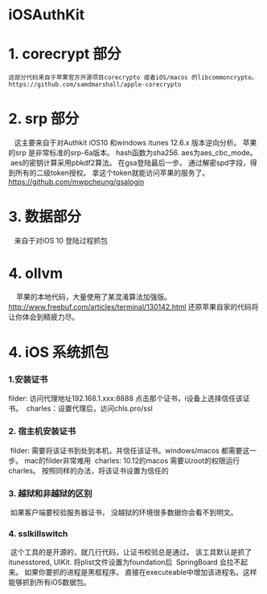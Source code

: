 # iOSAuthKit

# 1. corecrypt 部分
    这部分代码来自于苹果官方开源项目corecrypto 或者iOS/macos 的libcommoncrypto。 
    https://github.com/samdmarshall/apple-corecrypto 
# 2. srp 部分
    这主要来自于对Authkit iOS10 和windows itunes 12.6.x 版本逆向分析。 苹果的srp 是非常标准的srp-6a版本。 hash函数为sha256. aes为aes_cbc_mode。
    aes的密钥计算采用pbkdf2算法。 在gsa登陆最后一步。 通过解密spd字段，得到所有的二级token授权。 拿这个token就能访问苹果的服务了。
    https://github.com/mwpcheung/gsalogin
# 3. 数据部分
    来自于对iOS 10 登陆过程抓包
# 4. ollvm
     苹果的本地代码，大量使用了某混淆算法加强版。 http://www.freebuf.com/articles/terminal/130142.html 还原苹果自家的代码将让你体会到精疲力尽。
# 4. iOS 系统抓包
### 1.安装证书
  filder: 访问代理地址192.168.1.xxx:8888 点击那个证书，i设备上选择信任该证书。
  charles：设置代理后，访问chls.pro/ssl
### 2. 宿主机安装证书
  filder: 需要将该证书到处到本机，并信任该证书。windows/macos 都需要这一步。 mac的filder非常难用
  charles: 10.12的macos 需要以root的权限运行charles。 按照同样的办法，将该证书设置为信任的
### 3. 越狱和非越狱的区别
  如果客户端要校验服务器证书， 没越狱的环境很多数据你会看不到明文。
### 4. sslkillswitch
  这个工具的是开源的，就几行代码，让证书校验总是通过。 该工具默认是抓了itunesstored, UIKit. 将plist文件设置为foundation后
  SpringBoard 会拉不起来。 如果你要抓的进程是黑框程序。 直接在executeable中增加该进程名。这样能够抓到所有iOS数据包。
  
 
